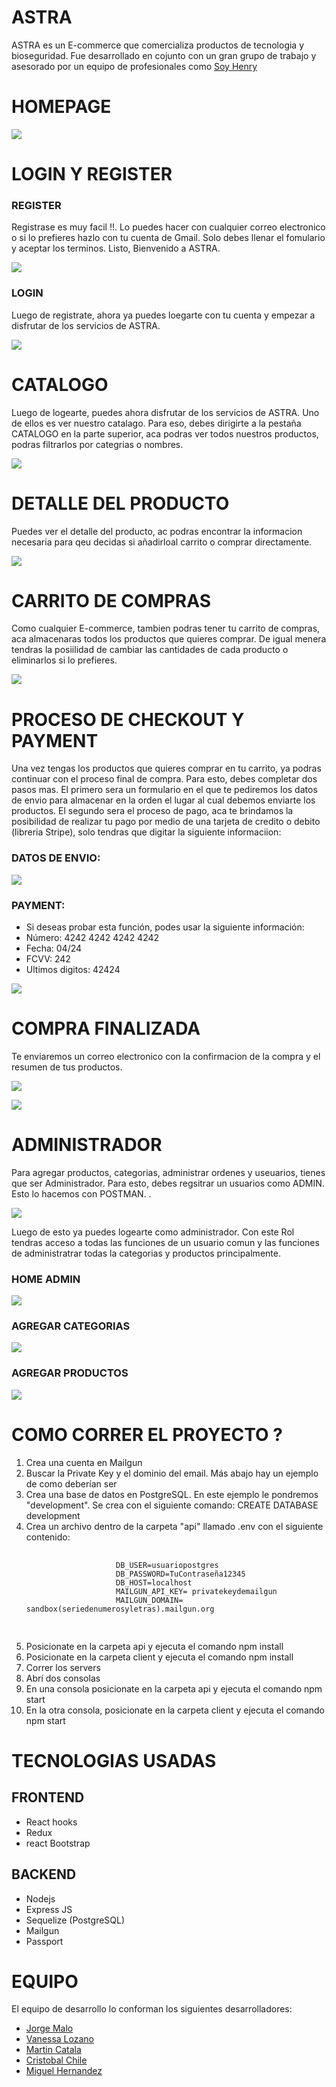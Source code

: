 # ASTRA

ASTRA es un E-commerce que comercializa productos de tecnologia y bioseguridad. Fue desarrollado en cojunto con un gran grupo de trabajo y asesorado por un equipo de profesionales como <a href="https://soyhenry.com/" rel="nofollow">Soy Henry</a>

<h1>HOMEPAGE</h1>
<p align='left'>
    <img src='./ReadmeAsset/Home.jpg' </img>
</p>


<h1>LOGIN Y REGISTER</h1>
<h3>REGISTER</h3>
<p>
    Registrase es muy facil !!. Lo puedes hacer con cualquier correo electronico o si lo prefieres hazlo con tu cuenta de Gmail.
    Solo debes llenar el fomulario y aceptar los terminos. Listo,  Bienvenido a ASTRA.
</p>
<p align='left'>
    <img src='./ReadmeAsset/Register.jpg' </img>
</p>
<h3>LOGIN</h3>
<p>
    Luego de registrate, ahora ya puedes loegarte con tu cuenta y empezar a disfrutar de los servicios de ASTRA.
</p>
<p align='left'>
    <img src='./ReadmeAsset/Login.jpg' </img>
</p>

<div>
<h1>CATALOGO</h1>
<p>
    Luego de logearte, puedes ahora disfrutar de los servicios de ASTRA. Uno de ellos es ver nuestro catalago. Para eso, debes dirigirte a la pestaña CATALOGO en la parte superior, aca podras ver todos nuestros productos, podras filtrarlos por categrias o nombres.
</p>
<p align='left'>
    <img src='./ReadmeAsset/Catalogo.jpg' </img>
</p>
</div>
<div>
<h1>DETALLE DEL PRODUCTO</h1>
<p>
    Puedes ver el detalle del producto, ac podras encontrar la informacion necesaria para qeu decidas si añadirloal carrito o comprar directamente.
</p>
<p align='left'>
    <img src='./ReadmeAsset/Detalle.jpg' </img>
</p>
</div>
<div>
<h1>CARRITO DE COMPRAS</h1>
<p>
    Como cualquier E-commerce, tambien podras tener tu carrito de compras, aca almacenaras todos los productos que quieres comprar. De igual menera tendras la posiilidad de cambiar las cantidades de cada producto o eliminarlos si lo prefieres.
</p>
<p align='left'>
    <img src='./ReadmeAsset/Cart.jpg' </img>
</p>
</div>
<div>
<h1>PROCESO DE CHECKOUT Y PAYMENT</h1>
<p>
        Una vez tengas los productos que quieres comprar en tu carrito, ya podras continuar con el proceso final de compra. Para esto, debes completar dos pasos mas. El primero sera un formulario en el que te pediremos los datos de envio para almacenar en la orden el lugar al cual debemos enviarte los productos. El segundo sera el proceso de pago, aca te brindamos la posibilidad de realizar tu pago por medio de una tarjeta de credito o debito (libreria Stripe), solo tendras que digitar la siguiente informaciion:


</p>
<h3>DATOS DE ENVIO:</h3>
<p align='left'>
    <img src='./ReadmeAsset/DatosEnv.jpg' </img>
</p>
<h3>PAYMENT:</h3>
        <ul>
            <li> 
                 Si deseas probar esta función, podes usar la siguiente información: 
                <li>Número: 4242 4242 4242 4242</li>
                <li>Fecha: 04/24</li>
                <li>FCVV: 242</li>
                <li>Ultimos digitos: 42424</li>
            </li>
        </ul>
<p align='left'>
    <img src='./ReadmeAsset/Payment.jpg' </img>
</p>
</div>
<div>
<h1>COMPRA FINALIZADA</h1>
<p>
    Te enviaremos un correo electronico con la confirmacion de la compra y el resumen de tus productos.
</p>
<p align='left'>
    <img src='./ReadmeAsset/Gracias.jpg' </img>
</p>
<p align='left'>
    <img src='./ReadmeAsset/Email.jpg' </img>
</p>
</div>

<h1> ADMINISTRADOR </h1>
<p>
    Para agregar productos, categorias, administrar ordenes y useuarios, tienes que ser Administrador. Para esto, debes regsitrar un usuarios como ADMIN. Esto lo hacemos con POSTMAN. .
</p>
<p align='left'>
    <img src='./ReadmeAsset/Postman.jpg' </img>
</p>
<p>
    Luego de esto ya puedes logearte como administrador. Con este Rol tendras acceso a todas las funciones de un usuario comun y las funciones de administratrar todas la categorias y productos principalmente.
</p>
<h3>HOME ADMIN</h3>
<p align='left'>
    <img src='./ReadmeAsset/HomeAdmin.jpg' </img>
</p>
<h3>AGREGAR CATEGORIAS</h3>
<p align='left'>
    <img src='./ReadmeAsset/AddCat.jpg' </img>
</p>
<h3>AGREGAR PRODUCTOS</h3>
<p align='left'>
    <img src='./ReadmeAsset/AddPro.jpg' </img>
</p>
</div>

<div>
    <h1> COMO CORRER EL PROYECTO ? </h1>
        <ol>
        <li>Crea una cuenta en Mailgun</li>
        <li>Buscar la Private Key y el dominio del email. Más abajo hay un ejemplo de como deberían ser</li>
        <li>Crea una base de datos en PostgreSQL. En este ejemplo le pondremos "development". Se crea con el siguiente comando: CREATE DATABASE development</li>
        <li>Crea un archivo dentro de la carpeta "api" llamado .env con el siguiente contenido:
            <pre>
                    <code>
                    DB_USER=usuariopostgres
                    DB_PASSWORD=TuContraseña12345
                    DB_HOST=localhost
                    MAILGUN_API_KEY= privatekeydemailgun
                    MAILGUN_DOMAIN= sandbox(seriedenumerosyletras).mailgun.org
                    </code>
            </pre>
        </li>
        <li>Posicionate en la carpeta api y ejecuta el comando npm install</li>
        <li>Posicionate en la carpeta client y ejecuta el comando npm install</li>
        <li>Correr los servers</li>
        <li>Abrí dos consolas</li>
        <li>En una consola posicionate en la carpeta api y ejecuta el comando npm start</li>
        <li>En la otra consola, posicionate en la carpeta client y ejecuta el comando npm start</li>
        </ol>

</div>

<div>
    <h1> TECNOLOGIAS USADAS </h1>
        <h2>FRONTEND</h2>
        <ul>
            <li>React hooks</li>
            <li>Redux</li>
            <li>react Bootstrap</li>
        </ul>
        <h2>BACKEND</h2>
        <ul>
            <li>Nodejs</li>
            <li>Express JS</li>
            <li>Sequelize (PostgreSQL)</li>
            <li>Mailgun</li>
            <li>Passport</li>
        </ul>

</div>

<div>
    <h1> EQUIPO </h1>
    <p>El equipo de desarrollo lo conforman los siguientes desarrolladores:</p>
        <ul>
            <li><a href="https://github.com/jorelmaro" rel="nofollow">Jorge Malo</a></li>
            <li><a href="https://github.com/nvlozano" rel="nofollow">Vanessa Lozano</a></li>
            <li><a href="https://github.com/martinc1991" rel="nofollow">Martin Catala</a></li>
            <li><a href="https://github.com/Cristovk" rel="nofollow">Cristobal Chile</a></li>
            <li><a href="https://github.com/miguehernaandez" rel="nofollow">Miguel Hernandez </a></li>
        </ul>

</div>
